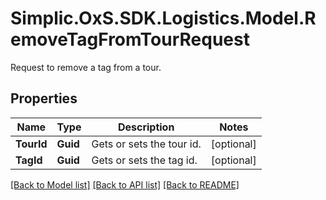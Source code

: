 # Simplic.OxS.SDK.Logistics.Model.RemoveTagFromTourRequest
Request to remove a tag from a tour.

## Properties

Name | Type | Description | Notes
------------ | ------------- | ------------- | -------------
**TourId** | **Guid** | Gets or sets the tour id. | [optional] 
**TagId** | **Guid** | Gets or sets the tag id. | [optional] 

[[Back to Model list]](../README.md#documentation-for-models) [[Back to API list]](../README.md#documentation-for-api-endpoints) [[Back to README]](../README.md)

